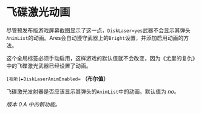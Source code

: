 # 飞碟激光动画

尽管预发布版游戏屏幕截图显示了这一点，`DiskLaser=yes`武器不会显示其弹头`AnimList`的动画。Ares会自动遵守武器上的`Bright`设置，并添加启用动画的方法。

这个全局标签必须手动启用，这样游戏的默认值就不会改变，因为《尤里的复仇》中的飞碟激光武器已经设置了动画。

`[视听]►DiskLaserAnimEnabled=` **（布尔值）**

飞碟激光发射器是否应该显示其弹头的`AnimList`中的动画。默认值为 *no*。

*版本 0.A 中的新功能。*